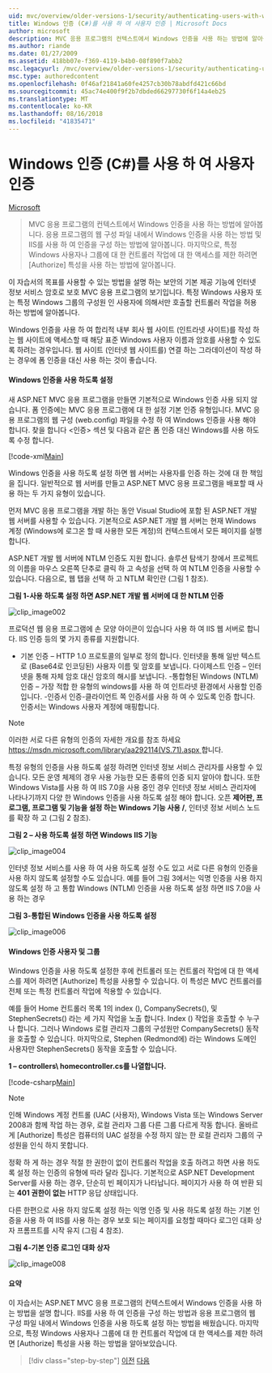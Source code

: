```yaml
---
uid: mvc/overview/older-versions-1/security/authenticating-users-with-windows-authentication-cs
title: Windows 인증 (C#)를 사용 하 여 사용자 인증 | Microsoft Docs
author: microsoft
description: MVC 응용 프로그램의 컨텍스트에서 Windows 인증을 사용 하는 방법에 알아봅니다. 응용 프로그램의 웹 co 내에서 Windows 인증을 사용 하는 방법에 알아봅니다...
ms.author: riande
ms.date: 01/27/2009
ms.assetid: 418bb07e-f369-4119-b4b0-08f890f7abb2
msc.legacyurl: /mvc/overview/older-versions-1/security/authenticating-users-with-windows-authentication-cs
msc.type: authoredcontent
ms.openlocfilehash: 0f46af21841a60fe4257cb30b78abdfd421c66bd
ms.sourcegitcommit: 45ac74e400f9f2b7dbded66297730f6f14a4eb25
ms.translationtype: MT
ms.contentlocale: ko-KR
ms.lasthandoff: 08/16/2018
ms.locfileid: "41835471"
---
```

<a name="authenticating-users-with-windows-authentication-c"></a>Windows 인증 (C#)를 사용 하 여 사용자 인증
====================
[Microsoft](https://github.com/microsoft)

> MVC 응용 프로그램의 컨텍스트에서 Windows 인증을 사용 하는 방법에 알아봅니다. 응용 프로그램의 웹 구성 파일 내에서 Windows 인증을 사용 하는 방법 및 IIS를 사용 하 여 인증을 구성 하는 방법에 알아봅니다. 마지막으로, 특정 Windows 사용자나 그룹에 대 한 컨트롤러 작업에 대 한 액세스를 제한 하려면 [Authorize] 특성을 사용 하는 방법에 알아봅니다.


이 자습서의 목표를 사용할 수 있는 방법을 설명 하는 보안의 기본 제공 기능에 인터넷 정보 서비스 암호로 보호 MVC 응용 프로그램의 보기입니다. 특정 Windows 사용자 또는 특정 Windows 그룹의 구성원 인 사용자에 의해서만 호출할 컨트롤러 작업을 허용 하는 방법에 알아봅니다.

Windows 인증을 사용 하 여 합리적 내부 회사 웹 사이트 (인트라넷 사이트)를 작성 하는 웹 사이트에 액세스할 때 해당 표준 Windows 사용자 이름과 암호를 사용할 수 있도록 하려는 경우입니다. 웹 사이트 (인터넷 웹 사이트를) 연결 하는 그라데이션이 작성 하는 경우에 폼 인증을 대신 사용 하는 것이 좋습니다.

#### <a name="enabling-windows-authentication"></a>Windows 인증을 사용 하도록 설정

새 ASP.NET MVC 응용 프로그램을 만들면 기본적으로 Windows 인증 사용 되지 않습니다. 폼 인증에는 MVC 응용 프로그램에 대 한 설정 기본 인증 유형입니다. MVC 응용 프로그램의 웹 구성 (web.config) 파일을 수정 하 여 Windows 인증을 사용 해야 합니다. 찾을 합니다 &lt;인증&gt; 섹션 및 다음과 같은 폼 인증 대신 Windows를 사용 하도록 수정 합니다.

[!code-xml[Main](authenticating-users-with-windows-authentication-cs/samples/sample1.xml)]

Windows 인증을 사용 하도록 설정 하면 웹 서버는 사용자를 인증 하는 것에 대 한 책임을 집니다. 일반적으로 웹 서버를 만들고 ASP.NET MVC 응용 프로그램을 배포할 때 사용 하는 두 가지 유형이 있습니다.

먼저 MVC 응용 프로그램을 개발 하는 동안 Visual Studio에 포함 된 ASP.NET 개발 웹 서버를 사용할 수 있습니다. 기본적으로 ASP.NET 개발 웹 서버는 현재 Windows 계정 (Windows에 로그온 할 때 사용한 모든 계정)의 컨텍스트에서 모든 페이지를 실행 합니다.

ASP.NET 개발 웹 서버에 NTLM 인증도 지원 합니다. 솔루션 탐색기 창에서 프로젝트의 이름을 마우스 오른쪽 단추로 클릭 하 고 속성을 선택 하 여 NTLM 인증을 사용할 수 있습니다. 다음으로, 웹 탭을 선택 하 고 NTLM 확인란 (그림 1 참조).

**그림 1-사용 하도록 설정 하면 ASP.NET 개발 웹 서버에 대 한 NTLM 인증**

![clip_image002](authenticating-users-with-windows-authentication-cs/_static/image1.jpg)

프로덕션 웹 응용 프로그램에 손 모양 아이콘이 있습니다 사용 하 여 IIS 웹 서버로 합니다. IIS 인증 등의 몇 가지 종류를 지원합니다.

- 기본 인증 – HTTP 1.0 프로토콜의 일부로 정의 합니다. 인터넷을 통해 일반 텍스트로 (Base64로 인코딩된) 사용자 이름 및 암호를 보냅니다. 다이제스트 인증 – 인터넷을 통해 자체 암호 대신 암호의 해시를 보냅니다. -통합형된 Windows (NTLM) 인증 – 가장 적합 한 유형의 windows를 사용 하 여 인트라넷 환경에서 사용할 인증입니다. -인증서 인증-클라이언트 쪽 인증서를 사용 하 여 수 있도록 인증 합니다. 인증서는 Windows 사용자 계정에 매핑합니다.

> [!NOTE] 
> 
> 이러한 서로 다른 유형의 인증의 자세한 개요를 참조 하세요 [ https://msdn.microsoft.com/library/aa292114(VS.71).aspx ](https://msdn.microsoft.com/library/aa292114(VS.71).aspx)합니다.


특정 유형의 인증을 사용 하도록 설정 하려면 인터넷 정보 서비스 관리자를 사용할 수 있습니다. 모든 운영 체제의 경우 사용 가능한 모든 종류의 인증 되지 알아야 합니다. 또한 Windows Vista를 사용 하 여 IIS 7.0을 사용 중인 경우 인터넷 정보 서비스 관리자에 나타나기까지 다양 한 Windows 인증을 사용 하도록 설정 해야 합니다. 오픈 **제어판, 프로그램, 프로그램 및 기능을 설정 하는 Windows 기능 사용 /**, 인터넷 정보 서비스 노드를 확장 하 고 (그림 2 참조).

**그림 2 – 사용 하도록 설정 하면 Windows IIS 기능**

![clip_image004](authenticating-users-with-windows-authentication-cs/_static/image2.jpg)

인터넷 정보 서비스를 사용 하 여 사용 하도록 설정 수도 있고 서로 다른 유형의 인증을 사용 하지 않도록 설정할 수도 있습니다. 예를 들어 그림 3에서는 익명 인증을 사용 하지 않도록 설정 하 고 통합 Windows (NTLM) 인증을 사용 하도록 설정 하면 IIS 7.0을 사용 하는 경우

**그림 3-통합된 Windows 인증을 사용 하도록 설정**

![clip_image006](authenticating-users-with-windows-authentication-cs/_static/image3.jpg)

#### <a name="authorizing-windows-users-and-groups"></a>Windows 인증 사용자 및 그룹

Windows 인증을 사용 하도록 설정한 후에 컨트롤러 또는 컨트롤러 작업에 대 한 액세스를 제어 하려면 [Authorize] 특성을 사용할 수 있습니다. 이 특성은 MVC 컨트롤러를 전체 또는 특정 컨트롤러 작업에 적용할 수 있습니다.

예를 들어 Home 컨트롤러 목록 1의 index (), CompanySecrets(), 및 StephenSecrets() 라는 세 가지 작업을 노출 합니다. Index () 작업을 호출할 수 누구나 합니다. 그러나 Windows 로컬 관리자 그룹의 구성원만 CompanySecrets() 동작을 호출할 수 있습니다. 마지막으로, Stephen (Redmond에) 라는 Windows 도메인 사용자만 StephenSecrets() 동작을 호출할 수 있습니다.

**1 – controllers\ homecontroller.cs를 나열합니다.**

[!code-csharp[Main](authenticating-users-with-windows-authentication-cs/samples/sample2.cs)]

> [!NOTE] 
> 
> 인해 Windows 계정 컨트롤 (UAC (사용자), Windows Vista 또는 Windows Server 2008과 함께 작업 하는 경우, 로컬 관리자 그룹 다른 그룹 다르게 작동 합니다. 올바르게 [Authorize] 특성은 컴퓨터의 UAC 설정을 수정 하지 않는 한 로컬 관리자 그룹의 구성원을 인식 하지 못합니다.


정확 하 게 하는 경우 적절 한 권한이 없이 컨트롤러 작업을 호출 하려고 하면 사용 하도록 설정 하는 인증의 유형에 따라 달라 집니다. 기본적으로 ASP.NET Development Server를 사용 하는 경우, 단순히 빈 페이지가 나타납니다. 페이지가 사용 하 여 반환 되는 **401 권한이 없는** HTTP 응답 상태입니다.

다른 한편으로 사용 하지 않도록 설정 하는 익명 인증 및 사용 하도록 설정 하는 기본 인증을 사용 하 여 IIS를 사용 하는 경우 보호 되는 페이지를 요청할 때마다 로그인 대화 상자 프롬프트를 시작 유지 (그림 4 참조).

**그림 4-기본 인증 로그인 대화 상자**

![clip_image008](authenticating-users-with-windows-authentication-cs/_static/image4.jpg)

#### <a name="summary"></a>요약

이 자습서는 ASP.NET MVC 응용 프로그램의 컨텍스트에서 Windows 인증을 사용 하는 방법을 설명 합니다. IIS를 사용 하 여 인증을 구성 하는 방법과 응용 프로그램의 웹 구성 파일 내에서 Windows 인증을 사용 하도록 설정 하는 방법을 배웠습니다. 마지막으로, 특정 Windows 사용자나 그룹에 대 한 컨트롤러 작업에 대 한 액세스를 제한 하려면 [Authorize] 특성을 사용 하는 방법을 알아보았습니다.

> [!div class="step-by-step"]
> [이전](authenticating-users-with-forms-authentication-cs.md)
> [다음](preventing-javascript-injection-attacks-cs.md)
